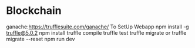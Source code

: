 # Blockchain
ganache:https://trufflesuite.com/ganache/
To SetUp Webapp
npm install -g truffle@5.0.2
npm install
truffle compile
truffle test
truffle migrate or truffle migrate --reset
npm run dev
